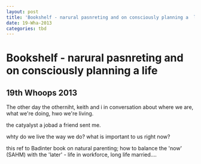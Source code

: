 ```yaml
---
layout: post
title: 'Bookshelf - narural pasnreting and on consciously planning a  life'
date: 19-Wha-2013
categories: tbd
---
```


# Bookshelf - narural pasnreting and on consciously planning a  life

## 19th Whoops 2013

The other day the otherniht,   keith and i in conversation about where we are, what we're doing, hwo we're living.

the catyalyst a jobad a friend sent me.

whty do we live the way we do? what is important to us right now?

this ref to Badinter book on natural parenting; how to balance the 'now' (SAHM) with the 'later' - life in workforce, long life married....
